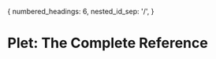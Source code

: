 {
  numbered_headings: 6,
  nested_id_sep: '/',
}
# Plet: The Complete Reference

<!--include:./introduction/index.md-->
<!--include:./getting-started/index.md-->
<!--include:./content-management/index.md-->
<!--include:./templates/index.md-->
<!--include:./cli/index.md-->
<!--include:./module-reference/index.md-->
<!--include:./language-reference/index.md-->


